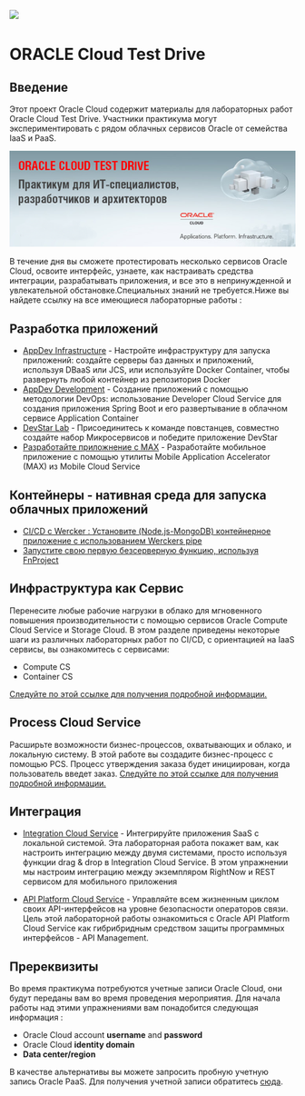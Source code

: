 ![](common/images/customer.logo2.png)
---
# ORACLE Cloud Test Drive #

## Введение ##

Этот проект Oracle Cloud содержит материалы для лабораторных работ Oracle Cloud Test Drive. Участники практикума могут экспериментировать с  рядом облачных сервисов Oracle от семейства IaaS и PaaS.  

![](common/images/CloudTest.png)

В течение  дня вы  сможете протестировать несколько сервисов Oracle Cloud, освоите интерфейс, узнаете, как настраивать средства интеграции, разрабатывать приложения, и все это в непринужденной и увлекательной обстановке.Специальных знаний не требуется.Ниже вы найдете ссылку на все имеющиеся лабораторные работы : 


## Разработка приложений ##
+ [AppDev Infrastructure](AppDev/AppDevInfra.md) - Настройте инфраструктуру для запуска приложений: создайте серверы баз данных и приложений, используя DBaaS или JCS, или используйте Docker Container, чтобы развернуть любой контейнер из репозитория Docker
+ [AppDev Development](AppDev/Develop.md) - Создание приложений с помощью методологии DevOps: использование Developer Cloud Service для создания приложения Spring Boot и его развертывание в облачном сервисе Application Container
+ [DevStar Lab](https://github.com/oracledevstar/microserviceworkshop/blob/master/instructions/clonecode.md) - Присоединитесь к команде повстанцев, совместно создайте набор Микросервисов  и победите приложение DevStar
+ [Разработайте приложнение с MAX](http://docs.oracle.com/cd/E65774_01/tutorials/tut_mcs_max_short/tut_mcs_max_short_1a.html) - Разработайте мобильное приложение с помощью утилиты Mobile Application Accelerator (MAX) из Mobile Cloud Service


## Контейнеры - нативная среда для запуска облачных приложений ##
+ [CI/CD с Wercker : Установите  (Node.js-MongoDB) контейнерное приложение с использованием  Werckers pipe ](AppDev/container/wercker.md)
+ [Запустите свою первую безсерверную функцию, используя FnProject](AppDev/functions/readme.md)


## Инфраструктура как Сервис ##
Перенесите любые рабочие нагрузки в облако для мгновенного повышения производительности с помощью сервисов Oracle Compute Cloud Service и Storage Cloud. В этом разделе приведены некоторые шаги из различных лабораторных работ по CI/CD, c ориентацией на IaaS сервисы, вы ознакомитесь с сервисами:
+ Compute CS
+ Container CS

[Следуйте по этой ссылке для получения подробной информации.](IaaS/readme.md)


## Process Cloud Service ##
Расширьте возможности бизнес-процессов, охватывающих и облако, и локальную систему. В этой работе вы создадите бизнес-процесс с помощью PCS. Процесс утверждения заказа будет инициирован, когда пользователь введет заказ.
[Следуйте по этой ссылке для получения подробной информации.](Process/readme.md)


## Интеграция ##

+ [Integration Cloud Service](Integration/readme.md) - 
Интегрируйте приложения SaaS с локальной системой. Эта лабораторная работа покажет вам, как настроить интеграцию между двумя системами, просто используя функции drag & drop в Integration Cloud Service. В этом упражнении мы настроим интеграцию между экземпляром RightNow и  REST сервисом для мобильного приложения

+ [API Platform Cloud Service](Integration/APIPCS-Manager.md) - 
Управляйте всем жизненным циклом своих API-интерфейсов на уровне безопасности операторов связи. Цель этой лабораторной работы ознакомиться с Oracle API Platform Cloud Service как гибрибридным средством защиты программных интерфейсов - API Management. 


## Пререквизиты ##

Во время практикума потребуются учетные записи Oracle Cloud, они будут переданы вам во время проведения мероприятия. Для начала работы над этими упражнениями вам понадобится следующая информация :

+ Oracle Cloud account **username** and **password**
+ Oracle Cloud **identity domain**
+ **Data center/region**

В качестве альтернативы вы можете запросить пробную учетную запись Oracle PaaS. Для получения учетной записи обратитесь [сюда](common/request.for.trial.md).

